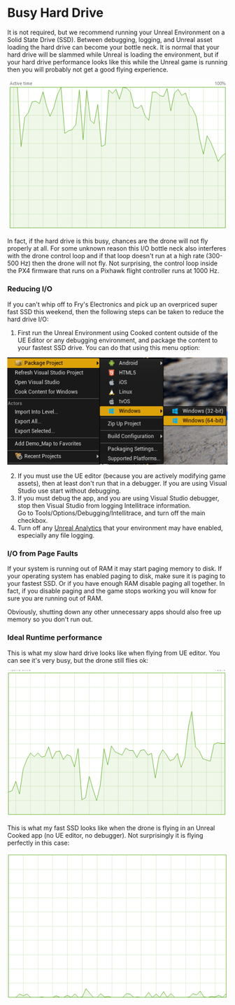 # Busy Hard Drive

It is not required, but we recommend running your Unreal Environment on a Solid State Drive (SSD). 
Between debugging, logging, and Unreal asset loading
the hard drive can become your bottle neck.  It is normal that your hard drive will be slammed while Unreal is loading
the environment, but if your hard drive performance looks like this while the Unreal game is running
then you will probably not get a good flying experience.  

![Busy Hard Drive](images/busy_hard_drive.png)

In fact, if the hard drive is this busy, chances are the drone will not fly properly at all.
For some unknown reason this I/O bottle neck also interferes with the drone control loop and if that
loop doesn't run at a high rate (300-500 Hz) then the drone will not fly.  Not surprising, the control
loop inside the PX4 firmware that runs on a Pixhawk flight controller runs at 1000 Hz.

### Reducing I/O

If you can't whip off to Fry's Electronics and pick up an overpriced super fast SSD this weekend, then the 
following steps can be taken to reduce the hard drive I/O:

1. First run the Unreal Environment using Cooked content outside of the UE Editor or any debugging environment,
and package the content to your fastest SSD drive.  You can do that using this menu option:

![Package Unreal Project](images/package_unreal.png)

2. If you must use the UE editor (because you are actively modifying game assets), then at least
don't run that in a debugger.  If you are using Visual Studio use start without debugging.
3. If you must debug the app, and you are using Visual Studio debugger, stop then Visual Studio from 
logging Intellitrace information.  
Go to Tools/Options/Debugging/Intellitrace, and turn off the main checkbox.
4. Turn off any [Unreal Analytics](https://docs.unrealengine.com/latest/INT/Gameplay/Analytics/index.html)
that your environment may have enabled, especially any file logging.

### I/O from Page Faults

If your system is running out of RAM it may start paging memory to disk.  If your operating system has
enabled paging to disk, make sure it is paging to your fastest SSD.  Or if you have enough RAM disable
paging all together.  In fact, if you disable paging and the game stops working you will know for sure
you are running out of RAM.

Obviously, shutting down any other unnecessary apps should also free up memory so you don't run out.

### Ideal Runtime performance

This is what my slow hard drive looks like when flying from UE editor.  You can see it's very busy,
but the drone still flies ok:

![Package Unreal Project](images/ue_hard_drive.png)

This is what my fast  SSD looks like when the drone is flying in an Unreal Cooked app 
(no UE editor, no debugger).  Not surprisingly it is flying perfectly in this case:

![Package Unreal Project](images/cooked_ssd.png)
